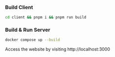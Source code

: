 
### Build Client

```bash
cd client && pnpm i && pnpm run build
```

### Build & Run Server

```bash
docker compose up --build
```

Access the website by visiting http://localhost:3000
